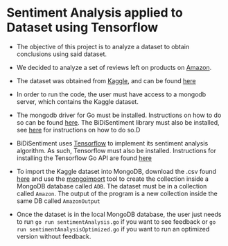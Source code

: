 Sentiment Analysis applied to Dataset using Tensorflow
=========================

- The objective of this project is to analyze a dataset to obtain conclusions using said dataset.
- We decided to analyze a set of reviews left on products on [Amazon](amazon.com). 
- The dataset was obtained from [Kaggle](kaggle.com), and can be found [here](https://www.kaggle.com/datafiniti/consumer-reviews-of-amazon-products#1429_1.csv)
- In order to run the code, the user must have access to a mongodb server, which contains the Kaggle dataset. 
- The mongodb driver for Go must be installed. Instructions on how to do so can be found [here](https://github.com/mongodb/mongo-go-driver). The BiDiSentiment library must also be installed, see [here](https://github.com/vmarkovtsev/BiDiSentiment) for instructions on how to do so.D
- BiDiSentiment uses [Tensorflow](https://www.tensorflow.org/) to implement its sentiment analysis algorithm. As such, Tensorflow must also be installed. Instructions for installing the Tensorflow Go API are found [here](https://www.tensorflow.org/install/lang_go)

- To import the Kaggle dataset into MongoDB, download the .csv found [here](https://www.kaggle.com/datafiniti/consumer-reviews-of-amazon-products/downloads/consumer-reviews-of-amazon-products.zip/4) and use the [mongoimport](https://docs.mongodb.com/manual/reference/program/mongoimport/) tool to create the collection inside a MongoDB database called `ADB`. The dataset must be in a collection called `Amazon`. The output of the program is a new collection inside the same DB called `AmazonOutput`

- Once the dataset is in the local MongoDB database, the user just needs to run `go run sentimentAnalysis.go` if you want to see feedback or `go run sentimentAnalysisOptimized.go` if you want to run an optimized version without feedback.